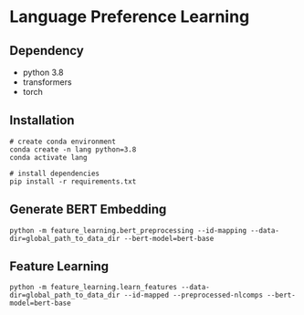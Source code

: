 # Language Preference Learning

## Dependency
- python 3.8
- transformers
- torch

## Installation
```
# create conda environment
conda create -n lang python=3.8
conda activate lang

# install dependencies
pip install -r requirements.txt
```


## Generate BERT Embedding
```
python -m feature_learning.bert_preprocessing --id-mapping --data-dir=global_path_to_data_dir --bert-model=bert-base
```

## Feature Learning
```
python -m feature_learning.learn_features --data-dir=global_path_to_data_dir --id-mapped --preprocessed-nlcomps --bert-model=bert-base
```